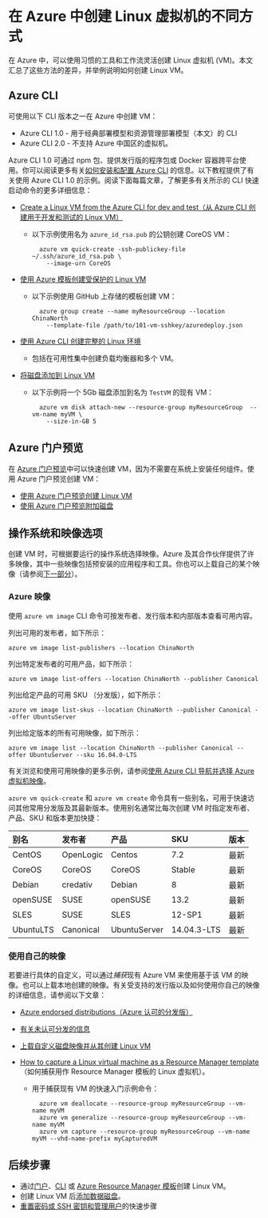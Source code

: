 <properties
    pageTitle="创建 Linux VM 的不同方式 | Azure"
    description="介绍在 Azure 上创建 Linux 虚拟机的不同方法，并提供每种方法的工具和教程的链接。"
    services="virtual-machines-linux"
    documentationcenter=""
    author="iainfoulds"
    manager="timlt"
    editor=""
    tags="azure-resource-manager" />
<tags
    ms.assetid="f38f8a44-6c88-4490-a84a-46388212d24c"
    ms.service="virtual-machines-linux"
    ms.devlang="na"
    ms.topic="get-started-article"
    ms.tgt_pltfrm="vm-linux"
    ms.workload="infrastructure-services"
    ms.date="01/03/2016"
    wacn.date="03/24/2017"
    ms.author="iainfou" />  


# 在 Azure 中创建 Linux 虚拟机的不同方式
在 Azure 中，可以使用习惯的工具和工作流灵活创建 Linux 虚拟机 (VM)。本文汇总了这些方法的差异，并举例说明如何创建 Linux VM。

## Azure CLI
可使用以下 CLI 版本之一在 Azure 中创建 VM：

- Azure CLI 1.0 - 用于经典部署模型和资源管理部署模型（本文）的 CLI
- Azure CLI 2.0 - 不支持 Azure 中国区的虚拟机。

Azure CLI 1.0 可通过 npm 包、提供发行版的程序包或 Docker 容器跨平台使用。你可以阅读更多有关[如何安装和配置 Azure CLI](/documentation/articles/xplat-cli-install/) 的信息。以下教程提供了有关使用 Azure CLI 1.0 的示例。阅读下面每篇文章，了解更多有关所示的 CLI 快速启动命令的更多详细信息：

* [Create a Linux VM from the Azure CLI for dev and test（从 Azure CLI 创建用于开发和测试的 Linux VM）](/documentation/articles/virtual-machines-linux-quick-create-cli-nodejs/)
  
    * 以下示例使用名为 `azure_id_rsa.pub` 的公钥创建 CoreOS VM：

            azure vm quick-create -ssh-publickey-file ~/.ssh/azure_id_rsa.pub \
              --image-urn CoreOS

* [使用 Azure 模板创建受保护的 Linux VM](/documentation/articles/virtual-machines-linux-create-ssh-secured-vm-from-template/)
  
    * 以下示例使用 GitHub 上存储的模板创建 VM：

            azure group create --name myResourceGroup --location ChinaNorth 
              --template-file /path/to/101-vm-sshkey/azuredeploy.json

* [使用 Azure CLI 创建完整的 Linux 环境](/documentation/articles/virtual-machines-linux-create-cli-complete-nodejs/)
  
    * 包括在可用性集中创建负载均衡器和多个 VM。
* [将磁盘添加到 Linux VM](/documentation/articles/virtual-machines-linux-add-disk/)
  
    * 以下示例将一个 5Gb 磁盘添加到名为 `TestVM` 的现有 VM：

            azure vm disk attach-new --resource-group myResourceGroup  --vm-name myVM \
              --size-in-GB 5

## Azure 门户预览
在 [Azure 门户预览](https://portal.azure.cn)中可以快速创建 VM，因为不需要在系统上安装任何组件。使用 Azure 门户预览创建 VM：

* [使用 Azure 门户预览创建 Linux VM](/documentation/articles/virtual-machines-linux-quick-create-portal/)
* [使用 Azure 门户预览附加磁盘](/documentation/articles/virtual-machines-linux-attach-disk-portal/)

## 操作系统和映像选项
创建 VM 时，可根据要运行的操作系统选择映像。Azure 及其合作伙伴提供了许多映像，其中一些映像包括预安装的应用程序和工具。你也可以上载自己的某个映像（请参阅[下一部分](#use-your-own-image)）。

### Azure 映像
使用 `azure vm image` CLI 命令可按发布者、发行版本和内部版本查看可用内容。

列出可用的发布者，如下所示：

    azure vm image list-publishers --location ChinaNorth

列出特定发布者的可用产品，如下所示：

    azure vm image list-offers --location ChinaNorth --publisher Canonical

列出给定产品的可用 SKU （分发版），如下所示：

    azure vm image list-skus --location ChinaNorth --publisher Canonical --offer UbuntuServer

列出给定版本的所有可用映像，如下所示：

    azure vm image list --location ChinaNorth --publisher Canonical --offer UbuntuServer --sku 16.04.0-LTS

有关浏览和使用可用映像的更多示例，请参阅[使用 Azure CLI 导航并选择 Azure 虚拟机映像](/documentation/articles/virtual-machines-linux-cli-ps-findimage/)。

`azure vm quick-create` 和 `azure vm create` 命令具有一些别名，可用于快速访问其他常用分发版及其最新版本。使用别名通常比每次创建 VM 时指定发布者、产品、SKU 和版本更加快捷：

| 别名 | 发布者 | 产品 | SKU | 版本 |
|:--- |:--- |:--- |:--- |:--- |
| CentOS |OpenLogic |Centos |7\.2 |最新 |
| CoreOS |CoreOS |CoreOS |Stable |最新 |
| Debian |credativ |Debian |8 |最新 |
| openSUSE |SUSE |openSUSE |13\.2 |最新 |
| SLES |SUSE |SLES |12-SP1 |最新 |
| UbuntuLTS |Canonical |UbuntuServer |14\.04.3-LTS |最新 |

### <a name="use-your-own-image"></a>使用自己的映像
若要进行具体的自定义，可以通过*捕获*现有 Azure VM 来使用基于该 VM 的映像。也可以上载本地创建的映像。有关受支持的发行版以及如何使用你自己的映像的详细信息，请参阅以下文章：

* [Azure endorsed distributions（Azure 认可的分发版）](/documentation/articles/virtual-machines-linux-endorsed-distros/)
* [有关未认可分发的信息](/documentation/articles/virtual-machines-linux-create-upload-generic/)
* [上载自定义磁盘映像并从其创建 Linux VM](/documentation/articles/virtual-machines-linux-upload-vhd/)
* [How to capture a Linux virtual machine as a Resource Manager template](/documentation/articles/virtual-machines-linux-capture-image/)（如何捕获用作 Resource Manager 模板的 Linux 虚拟机）。
  
    * 用于捕获现有 VM 的快速入门示例命令：

            azure vm deallocate --resource-group myResourceGroup --vm-name myVM
            azure vm generalize --resource-group myResourceGroup --vm-name myVM
            azure vm capture --resource-group myResourceGroup --vm-name myVM --vhd-name-prefix myCapturedVM

## 后续步骤
* 通过[门户](/documentation/articles/virtual-machines-linux-quick-create-portal/)、[CLI](/documentation/articles/virtual-machines-linux-quick-create-cli/) 或 [Azure Resource Manager 模板](/documentation/articles/virtual-machines-linux-cli-deploy-templates/)创建 Linux VM。
* 创建 Linux VM 后[添加数据磁盘](/documentation/articles/virtual-machines-linux-add-disk/)。
* [重置密码或 SSH 密钥和管理用户](/documentation/articles/virtual-machines-linux-using-vmaccess-extension/)的快速步骤

<!---HONumber=Mooncake_0313_2017-->
<!--Update_Description: update meta data->